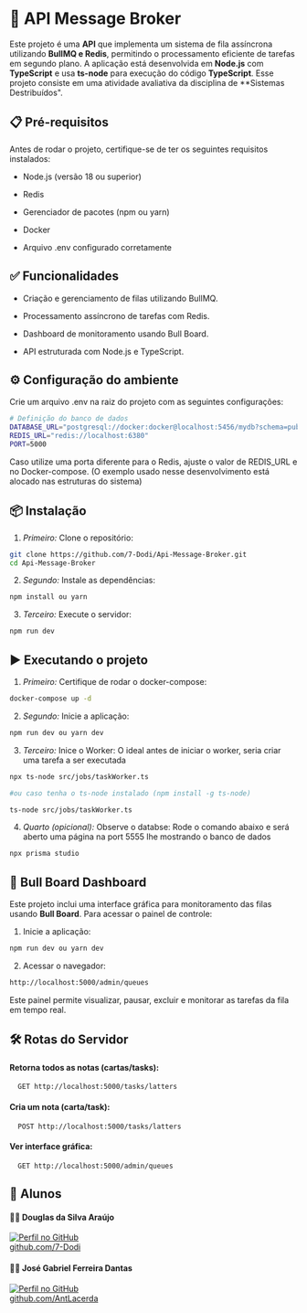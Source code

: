 # **📌 API Message Broker**

Este projeto é uma **API** que implementa um sistema de fila assíncrona utilizando **BullMQ e Redis**, permitindo o processamento eficiente de tarefas em segundo plano. A aplicação está desenvolvida em **Node.js** com **TypeScript** e usa **ts-node** para execução do código **TypeScript**. Esse projeto consiste em uma atividade avaliativa da disciplina de **Sistemas Destribuídos".

## **📋 Pré-requisitos**

Antes de rodar o projeto, certifique-se de ter os seguintes requisitos instalados:

- Node.js (versão 18 ou superior)

- Redis

- Gerenciador de pacotes (npm ou yarn)

- Docker 

- Arquivo .env configurado corretamente


## **✅ Funcionalidades**
- Criação e gerenciamento de filas utilizando BullMQ.

- Processamento assíncrono de tarefas com Redis.

- Dashboard de monitoramento usando Bull Board.

- API estruturada com Node.js e TypeScript.

## **⚙️ Configuração do ambiente**

Crie um arquivo .env na raiz do projeto com as seguintes configurações:
```bash
# Definição do banco de dados
DATABASE_URL="postgresql://docker:docker@localhost:5456/mydb?schema=public"
REDIS_URL="redis://localhost:6380"
PORT=5000
```
Caso utilize uma porta diferente para o Redis, ajuste o valor de REDIS_URL e no Docker-compose. (O exemplo usado nesse desenvolvimento está alocado nas estruturas do sistema)

## **📦 Instalação**

1. *Primeiro:* Clone o repositório:
```bash
git clone https://github.com/7-Dodi/Api-Message-Broker.git
cd Api-Message-Broker
```

2. *Segundo:* Instale as dependências:
```bash
npm install ou yarn
```

3. *Terceiro:* Execute o servidor:
```bash
npm run dev
```

## **▶️ Executando o projeto**
1. *Primeiro:* Certifique de rodar o docker-compose:
```bash
docker-compose up -d
```

2. *Segundo:* Inicie a aplicação:
```bash
npm run dev ou yarn dev
```

3. *Terceiro:* Inice o Worker:
O ideal antes de iniciar o worker, seria criar uma tarefa a ser executada
```bash
npx ts-node src/jobs/taskWorker.ts 

#ou caso tenha o ts-node instalado (npm install -g ts-node)

ts-node src/jobs/taskWorker.ts
```

4. *Quarto (opicional):* Observe o databse:
Rode o comando abaixo e será aberto uma página na port 5555 lhe mostrando o banco de dados
```bash
npx prisma studio
```

## **🚀 Bull Board Dashboard**
Este projeto inclui uma interface gráfica para monitoramento das filas usando **Bull Board**. Para acessar o painel de controle:
1. Inicie a aplicação:
```bash
npm run dev ou yarn dev
```

2. Acessar o navegador:
```bash
http://localhost:5000/admin/queues
```
Este painel permite visualizar, pausar, excluir e monitorar as tarefas da fila em tempo real.

## **🛠️ Rotas do Servidor**

#### Retorna todos as notas (cartas/tasks):
```http
  GET http://localhost:5000/tasks/latters
```

#### Cria um nota (carta/task):

```http
  POST http://localhost:5000/tasks/latters
```

#### Ver interface gráfica:

```http
  GET http://localhost:5000/admin/queues
```

## **📌 Alunos**
#### 🧑‍💻 **Douglas da Silva Araújo**  
[![Perfil no GitHub](https://github.com/7-Dodi.png?size=100)](https://github.com/7-Dodi)  
[github.com/7-Dodi](https://github.com/7-Dodi)  

#### 🧑‍💻 **José Gabriel Ferreira Dantas**  
[![Perfil no GitHub](https://github.com/J-Gabriel-F-D.png?size=100)](https://github.com/J-Gabriel-F-D)  
[github.com/AntLacerda](https://github.com/AntLacerda)  